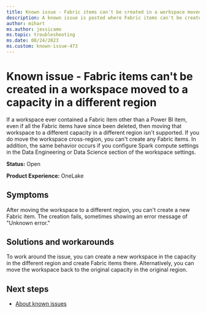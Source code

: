 ```yaml
---
title: Known issue - Fabric items can't be created in a workspace moved to a capacity in a different region
description: A known issue is posted where Fabric items can't be created in a workspace moved to a capacity in a different region
author: mihart
ms.author: jessicamo
ms.topic: troubleshooting 
ms.date: 08/24/2023
ms.custom: known-issue-473
---
```


# Known issue - Fabric items can't be created in a workspace moved to a capacity in a different region

If a workspace ever contained a Fabric item other than a Power BI item, even if all the Fabric items have since been deleted, then moving that workspace to a different capacity in a different region isn't supported.  If you do move the workspace cross-region, you can't create any Fabric items. In addition, the same behavior occurs if you configure Spark compute settings in the Data Engineering or Data Science section of the workspace settings.

**Status:** Open

**Product Experience:** OneLake

## Symptoms

After moving the workspace to a different region, you can't create a new Fabric item.  The creation fails, sometimes showing an error message of "Unknown error."

## Solutions and workarounds

To work around the issue, you can create a new workspace in the capacity in the different region and create Fabric items there. Alternatively, you can move the workspace back to the original capacity in the original region.

## Next steps

- [About known issues](https://support.fabric.microsoft.com/known-issues)
